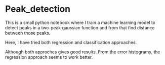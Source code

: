 # Peak_detection

This is a small python notebook where I train a machine learning model to detect peaks in a two-peak gaussian function and from that find distance between those peaks.

Here, I have tried both regression and classification approaches. 

Although both approches gives good results. From the error histograms, the regression approach seems to work better.
